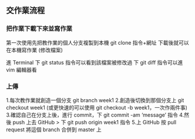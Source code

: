 ## 交作業流程

### 把作業下載下來並寫作業
第一次使用先把教作業的個人分支複製到本機 git clone 指令+網址
下載後就可以在本機寫作業 (修改檔案)

進 Terminal 下 git status 指令可以看到該檔案被修改過
下 git diff 指令可以進 vim 編輯器看

### 上傳

1.每次教作業就創造一個分支 git branch week1
2.創造後切換到那個分支上 git checkout week1 (或更快速的可以使用 git checkout -b week1，一次作兩件事)
3.確認自己在分支上後，進行 commit，下 git commit -am ‘message’ 指令
4.然後 push 上去 GitHub > 下 git push origin week1 指令
5.上 GitHub 按 pull request 將這個 branch 合併到 master 上